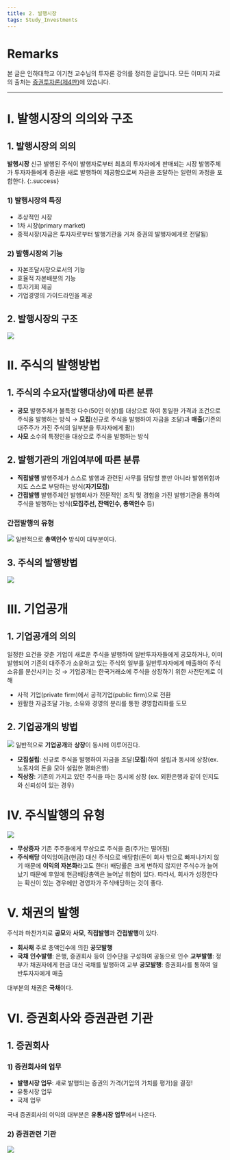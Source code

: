 ```yaml
---
title: 2. 발행시장
tags: Study_Investments
---
```


# Remarks
본 글은 인하대학교 이기천 교수님의 투자론 강의를 정리한 글입니다.
모든 이미지 자료의 출처는 [증권투자론(제4판)](http://www.yulgokbooks.co.kr/shop/book.php?ptype=view&prdcode=1803290076&catcode=11000000&page=1&catcode=11000000)에 있습니다.

<!--more-->

---

# I. 발행시장의 의의와 구조
## 1. 발행시장의 의의

**발행시장**
신규 발행된 주식이 발행자로부터 최초의 투자자에게 판매되는 시장
발행주체가 투자자들에게 증권을 새로 발행하여 제공함으로써 자금을 조달하는 일련의 과정을 포함한다.
{:.success}

### 1) 발행시장의 특징
- 추상적인 시장
- 1차 시장(primary market)
- 종적시장(자금은 투자자로부터 발행기관을 거쳐 증권의 발행자에게로 전달됨)

### 2) 발행시장의 기능
- 자본조달시장으로서의 기능
- 효율적 자본배분의 기능
- 투자기회 제공
- 기업경영의 가이드라인을 제공

## 2. 발행시장의 구조
![](/deprecated/images/2020-04-02-2/001.jpg)


# II. 주식의 발행방법
## 1. 주식의 수요자(발행대상)에 따른 분류
- **공모**
발행주체가 불특정 다수(50인 이상)를 대상으로 하여 동일한 가격과 조건으로 주식을 발행하는 방식
→ **모집**(신규로 주식을 발행하여 자금을 조달)과 **매출**(기존의 대주주가 가진 주식의 일부분을 투자자에게 팖))
- **사모**
소수의 특정인을 대상으로 주식을 발행하는 방식

## 2. 발행기관의 개입여부에 따른 분류
- **직접발행**
발행주체가 스스로 발행과 관련된 사무를 담당할 뿐만 아니라 발행위험까지도 스스로 부담하는 방식(**자기모집**)
- **간접발행**
발행주체인 발행회사가 전문적인 조직 및 경험을 가진 발행기관을 통하여 주식을 발행하는 방식(**모집주선, 잔액인수, 총액인수** 등)

### 간접발행의 유형
![](/deprecated/images/2020-04-02-2/002.jpg)
일반적으로 **총액인수** 방식이 대부분이다.

## 3. 주식의 발행방법
![](/deprecated/images/2020-04-02-2/003.jpg)


# III. 기업공개
## 1. 기업공개의 의의
일정한 요건을 갖춘 기업이 새로운 주식을 발행하여 일반투자자들에게 공모하거나, 이미 발행되어 기존의 대주주가 소유하고 있는 주식의 일부를 일반투자자에게 매출하여 주식소유를 분산시키는 것
→ 기업공개는 한국거래소에 주식을 상장하기 위한 사전단계로 이해

- 사적 기업(private firm)에서 공적기업(public firm)으로 전환
- 원활한 자금조달 가능, 소유와 경영의 분리를 통한 경영합리화를 도모

## 2. 기업공개의 방법
![](/deprecated/images/2020-04-02-2/004.jpg)
일반적으로 **기업공개**와 **상장**이 동시에 이루어진다.
- **모집설립**: 신규로 주식을 발행하여 자금을 조달(**모집**)하여 설립과 동시에 상장(ex. 노동자의 돈을 모아 설립한 평화은행)
- **직상장**: 기존의 가지고 있던 주식을 파는 동시에 상장 (ex. 외환은행과 같이 인지도와 신뢰성이 있는 경우)


# IV. 주식발행의 유형
![](/deprecated/images/2020-04-02-2/005.jpg)
- **무상증자**
기존 주주들에게 무상으로 주식을 줌(주가는 떨어짐)
- **주식배당**
이익잉여금(현금) 대신 주식으로 배당함(돈이 회사 밖으로 빠져나가지 않기 때문에 **이익의 자본화**라고도 한다)
배당률은 크게 변하지 않지만 주식수가 늘어났기 때문에 후일에 현금배당총액은 늘어날 위험이 있다. 따라서, 회사가 성장한다는 확신이 있는 경우에만 경영자가 주식배당하는 것이 좋다.


# V. 채권의 발행
주식과 마찬가지로 **공모**와 **사모**, **직접발행**과 **간접발행**이 있다.

- **회사채**
주로 총액인수에 의한 **공모발행**
- **국채**
**인수발행**: 은행, 증권회사 등이 인수단을 구성하여 공동으로 인수
**교부발행**: 정부가 채권자에게 현금 대신 국채를 발행하여 교부
**공모발행**: 증권회사를 통하여 일반투자자에게 매출

대부분의 채권은 **국채**이다.


# VI. 증권회사와 증권관련 기관
## 1. 증권회사
### 1) 증권회사의 업무
- **발행시장 업무**: 새로 발행되는 증권의 가격(기업의 가치를 평가)을 결정!
- 유통시장 업무
- 국제 업무

국내 증권회사의 이익의 대부분은 **유통시장 업무**에서 나온다.

### 2) 증권관련 기관
![](/deprecated/images/2020-04-02-2/006.jpg)
